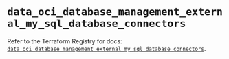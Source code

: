 # `data_oci_database_management_external_my_sql_database_connectors`

Refer to the Terraform Registry for docs: [`data_oci_database_management_external_my_sql_database_connectors`](https://registry.terraform.io/providers/oracle/oci/7.19.0/docs/data-sources/database_management_external_my_sql_database_connectors).
